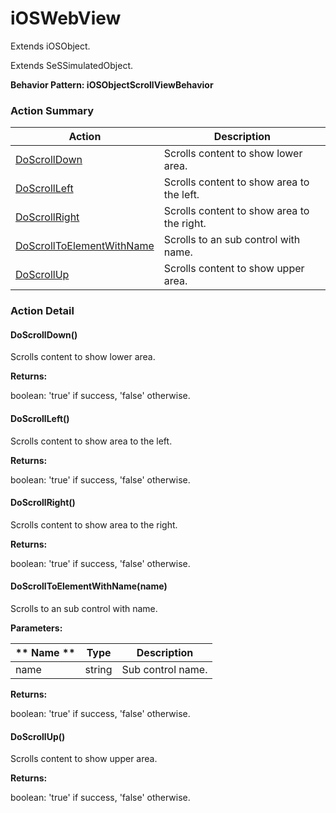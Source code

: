 # iOSWebView

Extends <link displaytype="text" defaultstyle="true" type="topiclink" href="iOSObject" styleclass="Normal" translate="true">iOSObject</link>.

Extends SeSSimulatedObject.





**Behavior Pattern: iOSObjectScrollViewBehavior**


<!-- ============================== property summary ========================== -->

	
<!-- ============================== action summary ========================== -->



### Action Summary

|  **Action** | **Description** | 
| ----------- | --------------- |
|	[DoScrollDown](#DoScrollDown) | Scrolls content to show lower area. |
|	[DoScrollLeft](#DoScrollLeft) | Scrolls content to show area to the left. |
|	[DoScrollRight](#DoScrollRight) | Scrolls content to show area to the right. |
|	[DoScrollToElementWithName](#DoScrollToElementWithName) | Scrolls to an sub control with name. |
|	[DoScrollUp](#DoScrollUp) | Scrolls content to show upper area. |




<!-- ============================== property detail ========================== -->
	
	
<!-- ============================== action detail ========================== -->
	
### Action Detail
		
<a name="DoScrollDown"></a>    
#### DoScrollDown()

Scrolls content to show lower area.




**Returns:**

boolean: 'true' if success, 'false' otherwise.




<a name="DoScrollLeft"></a>    
#### DoScrollLeft()

Scrolls content to show area to the left.




**Returns:**

boolean: 'true' if success, 'false' otherwise.




<a name="DoScrollRight"></a>    
#### DoScrollRight()

Scrolls content to show area to the right.




**Returns:**

boolean: 'true' if success, 'false' otherwise.




<a name="DoScrollToElementWithName"></a>    
#### DoScrollToElementWithName(name)

Scrolls to an sub control with name.


**Parameters:**

|	** Name ** | **Type** | **Description** |
| ---------- | -------- | --------------- |
| name | string |	Sub control name. |




**Returns:**

boolean: 'true' if success, 'false' otherwise.




<a name="DoScrollUp"></a>    
#### DoScrollUp()

Scrolls content to show upper area.




**Returns:**

boolean: 'true' if success, 'false' otherwise.




	


